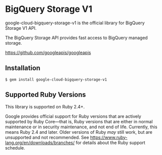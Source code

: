 # BigQuery Storage V1

google-cloud-bigquery-storage-v1 is the official library for BigQuery Storage V1 API.

The BigQuery Storage API provides fast access to BigQuery managed storage.

https://github.com/googleapis/googleapis

## Installation

```
$ gem install google-cloud-bigquery-storage-v1
```

## Supported Ruby Versions

This library is supported on Ruby 2.4+.

Google provides official support for Ruby versions that are actively supported
by Ruby Core—that is, Ruby versions that are either in normal maintenance or
in security maintenance, and not end of life. Currently, this means Ruby 2.4
and later. Older versions of Ruby _may_ still work, but are unsupported and not
recommended. See https://www.ruby-lang.org/en/downloads/branches/ for details
about the Ruby support schedule.
